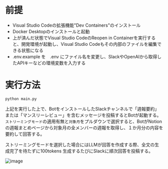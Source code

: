 # 前提
* Visual Studio Codeの拡張機能"Dev Containers"のインストール
* Docker Desktopのインストールと起動
* 上が済んだ状態でVisual Studio CodeのReopen in Containerを実行すると、開発環境が起動し、Visual Studio Codeもその内部のファイルを編集できる状態になる
* .env.example を　.env にファイル名を変更し、SlackやOpenAIから取得したAPIキーなどの環境変数を入力する

# 実行方法
```
python main.py
```
上記を実行した上で、BotをインストールしたSlackチャンネルで「週報要約」または「マンスリーレビュー」を含むメッセージを投稿するとBotが起動する。
`ストリーミングモード`の適用有無と`対象月`をプルダウンで選択すると、BotがNotionの週報まとめページから対象月の全メンバーの週報を取得し、１か月分の内容を要約して回答する。

ストリーミングモードを選択した場合にはLLMが回答を作成する際、全文の生成完了を待たずに100tokens 生成するたびにSlackに順次回答を投稿する。

![image](https://github.com/otterer/PBL/assets/82159549/47590a08-fa50-4b41-8918-4e003390cb5a)
